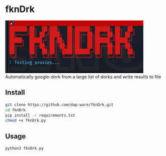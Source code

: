 # fknDrk
![alt text](fknDrk.png "fknDrkBanner")
Automatically google-dork from a large list of dorks and write results to file

## Install
```bash
git clone https://github.com/dap-ware/fknDrk.git
cd fknDrk
pip install -r requirements.txt
chmod +x fknDrk.py
```

## Usage
```bash
python3 fknDrk.py
```
